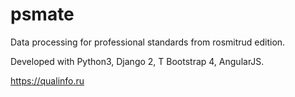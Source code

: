 # psmate
Data processing for professional standards from rosmitrud edition.

Developed with Python3, Django 2, T Bootstrap 4, AngularJS.

https://qualinfo.ru
